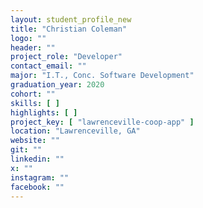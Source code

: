 ```yaml
---
layout: student_profile_new
title: "Christian Coleman"
logo: ""
header: ""
project_role: "Developer"
contact_email: ""
major: "I.T., Conc. Software Development"
graduation_year: 2020
cohort: ""
skills: [ ]
highlights: [ ]
project_key: [ "lawrenceville-coop-app" ]
location: "Lawrenceville, GA"
website: ""
git: ""
linkedin: ""
x: ""
instagram: ""
facebook: ""
---
```

